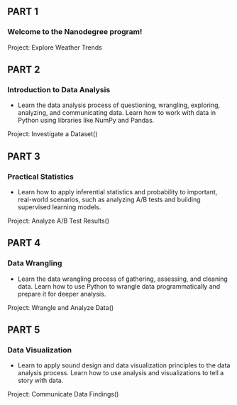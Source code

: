 ## PART 1
### Welcome to the Nanodegree program!

Project: Explore Weather Trends


## PART 2
### Introduction to Data Analysis
- Learn the data analysis process of questioning, wrangling, exploring, analyzing, and communicating data. Learn how to work with data in Python using libraries like NumPy and Pandas.

Project: Investigate a Dataset()


## PART 3
### Practical Statistics
- Learn how to apply inferential statistics and probability to important, real-world scenarios, such as analyzing A/B tests and building supervised learning models.

Project: Analyze A/B Test Results()


## PART 4
### Data Wrangling
- Learn the data wrangling process of gathering, assessing, and cleaning data. Learn how to use Python to wrangle data programmatically and prepare it for deeper analysis.

Project: Wrangle and Analyze Data()


## PART 5
### Data Visualization
- Learn to apply sound design and data visualization principles to the data analysis process. Learn how to use analysis and visualizations to tell a story with data.

Project: Communicate Data Findings()
